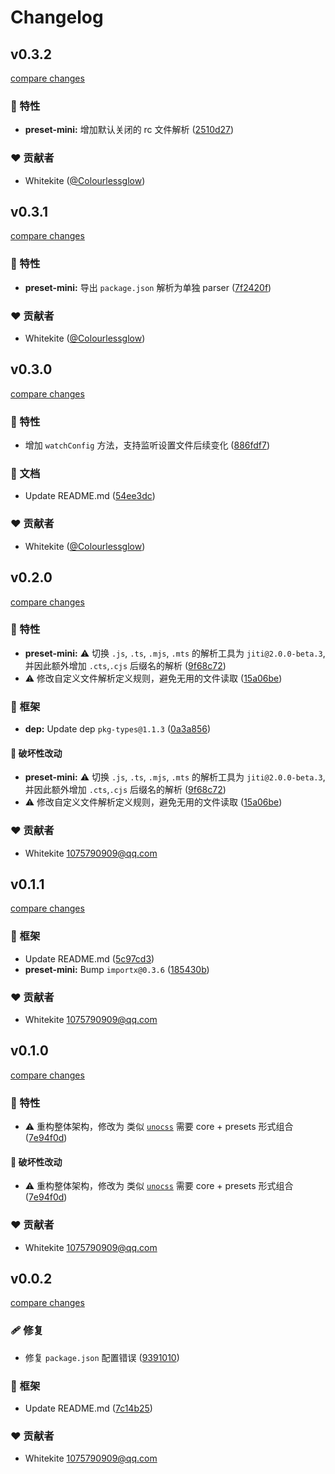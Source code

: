 # Changelog


## v0.3.2

[compare changes](https://github.com/Colourlessglow/esconf/compare/v0.3.1...v0.3.2)

### 🚀 特性

- **preset-mini:** 增加默认关闭的 rc 文件解析 ([2510d27](https://github.com/Colourlessglow/esconf/commit/2510d27))

### ❤️ 贡献者

- Whitekite ([@Colourlessglow](http://github.com/Colourlessglow))

## v0.3.1

[compare changes](https://github.com/Colourlessglow/esconf/compare/v0.3.0...v0.3.1)

### 🚀 特性

- **preset-mini:** 导出 `package.json` 解析为单独 parser ([7f2420f](https://github.com/Colourlessglow/esconf/commit/7f2420f))

### ❤️ 贡献者

- Whitekite ([@Colourlessglow](http://github.com/Colourlessglow))

## v0.3.0

[compare changes](https://github.com/Colourlessglow/esconf/compare/v0.2.0...v0.3.0)

### 🚀 特性

- 增加 `watchConfig` 方法，支持监听设置文件后续变化 ([886fdf7](https://github.com/Colourlessglow/esconf/commit/886fdf7))

### 📖 文档

- Update README.md ([54ee3dc](https://github.com/Colourlessglow/esconf/commit/54ee3dc))

### ❤️ 贡献者

- Whitekite ([@Colourlessglow](http://github.com/Colourlessglow))

## v0.2.0

[compare changes](https://github.com/Colourlessglow/esconf/compare/v0.1.1...v0.2.0)

### 🚀 特性

- **preset-mini:** ⚠️  切换 `.js`, `.ts`, `.mjs`,  `.mts` 的解析工具为 `jiti@2.0.0-beta.3`,并因此额外增加 `.cts`,`.cjs` 后缀名的解析 ([9f68c72](https://github.com/Colourlessglow/esconf/commit/9f68c72))
- ⚠️  修改自定义文件解析定义规则，避免无用的文件读取 ([15a06be](https://github.com/Colourlessglow/esconf/commit/15a06be))

### 🏡 框架

- **dep:** Update dep `pkg-types@1.1.3` ([0a3a856](https://github.com/Colourlessglow/esconf/commit/0a3a856))

#### 🚨 破坏性改动

- **preset-mini:** ⚠️  切换 `.js`, `.ts`, `.mjs`,  `.mts` 的解析工具为 `jiti@2.0.0-beta.3`,并因此额外增加 `.cts`,`.cjs` 后缀名的解析 ([9f68c72](https://github.com/Colourlessglow/esconf/commit/9f68c72))
- ⚠️  修改自定义文件解析定义规则，避免无用的文件读取 ([15a06be](https://github.com/Colourlessglow/esconf/commit/15a06be))

### ❤️ 贡献者

- Whitekite <1075790909@qq.com>

## v0.1.1

[compare changes](https://github.com/Colourlessglow/esconf/compare/v0.1.0...v0.1.1)

### 🏡 框架

- Update README.md ([5c97cd3](https://github.com/Colourlessglow/esconf/commit/5c97cd3))
- **preset-mini:** Bump `importx@0.3.6` ([185430b](https://github.com/Colourlessglow/esconf/commit/185430b))

### ❤️ 贡献者

- Whitekite <1075790909@qq.com>

## v0.1.0

[compare changes](https://github.com/Colourlessglow/esconf/compare/v0.0.2...v0.1.0)

### 🚀 特性

- ⚠️  重构整体架构，修改为 类似 [`unocss`](https://unocss.dev/) 需要 core + presets 形式组合 ([7e94f0d](https://github.com/Colourlessglow/esconf/commit/7e94f0d))

#### 🚨 破坏性改动

- ⚠️  重构整体架构，修改为 类似 [`unocss`](https://unocss.dev/) 需要 core + presets 形式组合 ([7e94f0d](https://github.com/Colourlessglow/esconf/commit/7e94f0d))

### ❤️ 贡献者

- Whitekite <1075790909@qq.com>

## v0.0.2

[compare changes](https://github.com/Colourlessglow/esconf/compare/v0.0.1...v0.0.2)

### 🩹 修复

- 修复 `package.json` 配置错误 ([9391010](https://github.com/Colourlessglow/esconf/commit/9391010))

### 🏡 框架

- Update README.md ([7c14b25](https://github.com/Colourlessglow/esconf/commit/7c14b25))

### ❤️ 贡献者

- Whitekite <1075790909@qq.com>

